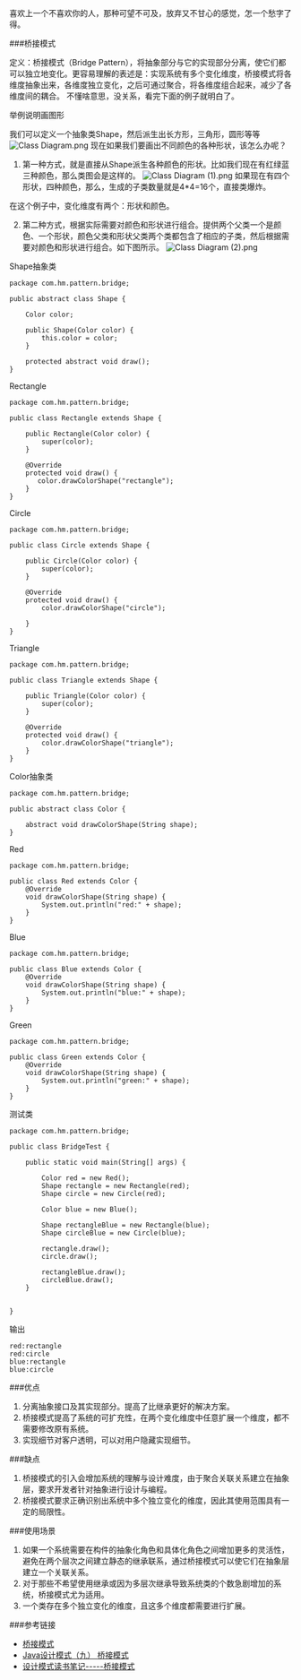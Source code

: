 喜欢上一个不喜欢你的人，那种可望不可及，放弃又不甘心的感觉，怎一个愁字了得。

###桥接模式

定义：桥接模式（Bridge Pattern），将抽象部分与它的实现部分分离，使它们都可以独立地变化。更容易理解的表述是：实现系统有多个变化维度，桥接模式将各维度抽象出来，各维度独立变化，之后可通过聚合，将各维度组合起来，减少了各维度间的耦合。
不懂啥意思，没关系，看完下面的例子就明白了。

举例说明画图形

我们可以定义一个抽象类Shape，然后派生出长方形，三角形，圆形等等
![Class Diagram.png](https://upload-images.jianshu.io/upload_images/3611193-753975d3effbca78.png?imageMogr2/auto-orient/strip%7CimageView2/2/w/1240)
现在如果我们要画出不同颜色的各种形状，该怎么办呢？
1. 第一种方式，就是直接从Shape派生各种颜色的形状。比如我们现在有红绿蓝三种颜色，那么类图会是这样的。
![Class Diagram (1).png](https://upload-images.jianshu.io/upload_images/3611193-7fd06682f6f98af7.png?imageMogr2/auto-orient/strip%7CimageView2/2/w/1240)
如果现在有四个形状，四种颜色，那么，生成的子类数量就是4*4=16个，直接类爆炸。

在这个例子中，变化维度有两个：形状和颜色。

2. 第二种方式，根据实际需要对颜色和形状进行组合。提供两个父类一个是颜色、一个形状，颜色父类和形状父类两个类都包含了相应的子类，然后根据需要对颜色和形状进行组合。如下图所示。
![Class Diagram (2).png](https://upload-images.jianshu.io/upload_images/3611193-d54df4e676f3f695.png?imageMogr2/auto-orient/strip%7CimageView2/2/w/1240)

Shape抽象类
```
package com.hm.pattern.bridge;

public abstract class Shape {

    Color color;

    public Shape(Color color) {
        this.color = color;
    }

    protected abstract void draw();
}

```
Rectangle
```
package com.hm.pattern.bridge;

public class Rectangle extends Shape {

    public Rectangle(Color color) {
        super(color);
    }

    @Override
    protected void draw() {
       color.drawColorShape("rectangle");
    }
}

```
Circle
```
package com.hm.pattern.bridge;

public class Circle extends Shape {

    public Circle(Color color) {
        super(color);
    }

    @Override
    protected void draw() {
        color.drawColorShape("circle");

    }
}

```
Triangle
```
package com.hm.pattern.bridge;

public class Triangle extends Shape {

    public Triangle(Color color) {
        super(color);
    }

    @Override
    protected void draw() {
        color.drawColorShape("triangle");
    }
}

```
Color抽象类
```
package com.hm.pattern.bridge;

public abstract class Color {

    abstract void drawColorShape(String shape);
}

```
Red
```
package com.hm.pattern.bridge;

public class Red extends Color {
    @Override
    void drawColorShape(String shape) {
        System.out.println("red:" + shape);
    }
}

```
Blue
```
package com.hm.pattern.bridge;

public class Blue extends Color {
    @Override
    void drawColorShape(String shape) {
        System.out.println("blue:" + shape);
    }
}

```
Green
```
package com.hm.pattern.bridge;

public class Green extends Color {
    @Override
    void drawColorShape(String shape) {
        System.out.println("green:" + shape);
    }
}
```
测试类
```
package com.hm.pattern.bridge;

public class BridgeTest {

    public static void main(String[] args) {

        Color red = new Red();
        Shape rectangle = new Rectangle(red);
        Shape circle = new Circle(red);

        Color blue = new Blue();

        Shape rectangleBlue = new Rectangle(blue);
        Shape circleBlue = new Circle(blue);

        rectangle.draw();
        circle.draw();

        rectangleBlue.draw();
        circleBlue.draw();
    }


}

```
输出
```
red:rectangle
red:circle
blue:rectangle
blue:circle

```

###优点

 1. 分离抽象接口及其实现部分。提高了比继承更好的解决方案。
 2. 桥接模式提高了系统的可扩充性，在两个变化维度中任意扩展一个维度，都不需要修改原有系统。
 3. 实现细节对客户透明，可以对用户隐藏实现细节。
 
###缺点

 1. 桥接模式的引入会增加系统的理解与设计难度，由于聚合关联关系建立在抽象层，要求开发者针对抽象进行设计与编程。 
 2. 桥接模式要求正确识别出系统中多个独立变化的维度，因此其使用范围具有一定的局限性。
 
###使用场景

1. 如果一个系统需要在构件的抽象化角色和具体化角色之间增加更多的灵活性，避免在两个层次之间建立静态的继承联系，通过桥接模式可以使它们在抽象层建立一个关联关系。
2. 对于那些不希望使用继承或因为多层次继承导致系统类的个数急剧增加的系统，桥接模式尤为适用。
3. 一个类存在多个独立变化的维度，且这多个维度都需要进行扩展。


###参考链接

* [桥接模式](http://www.runoob.com/design-pattern/bridge-pattern.html)
* [Java设计模式（九） 桥接模式](http://www.jasongj.com/design_pattern/bridge/)
* [设计模式读书笔记-----桥接模式](https://www.cnblogs.com/chenssy/p/3317866.html)

